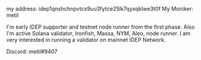 my address: idep1qnshchnpvtcx9uu3fytce25lk7qyxqklwe3t0f
My Moniker: metil

I'm early IDEP supporter and testnet node runner from the first phase. 
Also I'm active Solana validator, Ironfish, Massa, NYM, Aleo, node runner. I am very interested in running a validator on mainnet IDEP Network.

Discord: metil#9407
